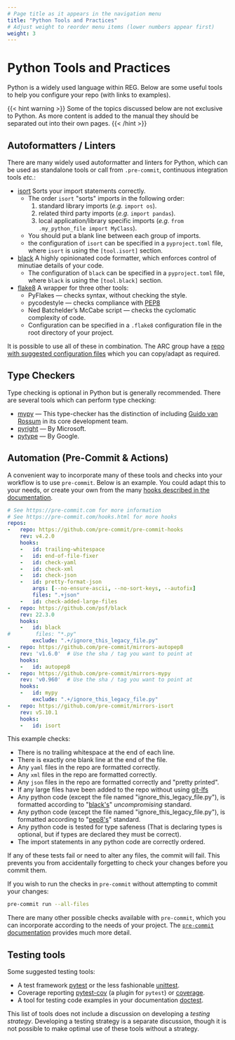 ```yaml
---
# Page title as it appears in the navigation menu
title: "Python Tools and Practices"
# Adjust weight to reorder menu items (lower numbers appear first)
weight: 3
---
```


# Python Tools and Practices

Python is a widely used language within REG.
Below are some useful tools to help you configure your repo (with links to examples).

{{< hint warning >}}
Some of the topics discussed below are not exclusive to Python. As more content is added to the manual they should be separated out into their own pages.
{{< /hint >}}

## Autoformatters / Linters

There are many widely used autoformatter and linters for Python, which can be used as standalone tools or call from `.pre-commit`, continuous integration tools _etc._:

- [isort](https://pypi.org/project/isort/) Sorts your import statements correctly.
  - The order `isort` "sorts" imports in the following order:
    1. standard library imports (_e.g._ `import os`).
    1. related third party imports (_e.g._ `import pandas`).
    1. local application/library specific imports (_e.g._ `from .my_python_file import MyClass`).
  - You should put a blank line between each group of imports.
  - the configuration of `isort` can be specified in a `pyproject.toml` file, where `isort` is using the `[tool.isort]` section.
- [black](https://pypi.org/project/black) A highly opinionated code formatter, which enforces control of minutiae details of your code.
  - The configuration of `black` can be specified in a `pyproject.toml` file, where `black` is using the ``[tool.black]`` section.
- [flake8](https://pypi.org/project/flake8) A wrapper for three other tools:
  - PyFlakes — checks syntax, without checking the style.
  - pycodestyle — checks compliance with [PEP8](https://peps.python.org/pep-0008/)
  - Ned Batchelder’s McCabe script — checks the cyclomatic complexity of code.
  - Configuration can be specified in a `.flake8` configuration file in the root directory of your project.

It is possible to use all of these in combination.
The ARC group have a [repo with suggested configuration files](https://github.com/alan-turing-institute/ARC/tree/master/code-style/suggested-config) which you can copy/adapt as required.

## Type Checkers

Type checking is optional in Python but is generally recommended.
There are several tools which can perform type checking:

- [mypy](https://mypy.readthedocs.io) — This type-checker has the distinction of including [Guido van Rossum](https://python.org/~guido) in its core development team.
- [pyright](https://github.com/Microsoft/pyright) — By Microsoft.
- [pytype](https://github.com/google/pytype) — By Google.

## Automation (Pre-Commit & Actions)

A convenient way to incorporate many of these tools and checks into your workflow is to use `pre-commit`.
Below is an example.
You could adapt this to your needs, or create your own from the many [hooks described in the documentation](https://pre-commit.com/).

```yaml
# See https://pre-commit.com for more information
# See https://pre-commit.com/hooks.html for more hooks
repos:
-   repo: https://github.com/pre-commit/pre-commit-hooks
    rev: v4.2.0
    hooks:
    -   id: trailing-whitespace
    -   id: end-of-file-fixer
    -   id: check-yaml
    -   id: check-xml
    -   id: check-json
    -   id: pretty-format-json
        args: [--no-ensure-ascii, --no-sort-keys, --autofix]
        files: ".+json"
    -   id: check-added-large-files
-   repo: https://github.com/psf/black
    rev: 22.3.0
    hooks:
    -   id: black
#        files: "*.py"
        exclude: ".+/ignore_this_legacy_file.py"
-   repo: https://github.com/pre-commit/mirrors-autopep8
    rev: 'v1.6.0'  # Use the sha / tag you want to point at
    hooks:
    -   id: autopep8
-   repo: https://github.com/pre-commit/mirrors-mypy
    rev: 'v0.960'  # Use the sha / tag you want to point at
    hooks:
    -   id: mypy
        exclude: ".+/ignore_this_legacy_file.py"
-   repo: https://github.com/pre-commit/mirrors-isort
    rev: v5.10.1
    hooks:
    -   id: isort
```

This example checks:

- There is no trailing whitespace at the end of each line.
- There is exactly one blank line at the end of the file.
- Any `yaml` files in the repo are formatted correctly.
- Any `xml` files in the repo are formatted correctly.
- Any `json` files in the repo are formatted correctly and "pretty printed".
- If any large files have been added to the repo without using [git-lfs](https://git-lfs.github.com/)
- Any python code (except the file named "ignore_this_legacy_file.py"), is formatted according to "[black's](https://black.readthedocs.io/en/stable/)" _uncompromising_ standard.
- Any python code (except the file named "ignore_this_legacy_file.py"), is formatted according to "[pep8's](https://pep8.org/)" standard.
- Any python code is tested for type safeness (That is declaring types is optional, but if types are declared they must be correct).
- The import statements in any python code are correctly ordered.

If any of these tests fail or need to alter any files, the commit will fail.
This prevents you from accidentally forgetting to check your changes before you commit them.

If you wish to run the checks in `pre-commit` without attempting to commit your changes:

```bash
pre-commit run --all-files
```

There are many other possible checks available with `pre-commit`, which you can incorporate according to the needs of your project.
The [`pre-commit` documentation](https://pre-commit.com/) provides much more detail.

## Testing tools

Some suggested testing tools:

- A test framework [pytest](https://docs.pytest.org/) or the less fashionable [unittest](https://docs.python.org/3/library/unittest.html).
- Coverage reporting [pytest-cov](https://pypi.org/project/pytest-cov/) (a plugin for `pytest`) or [coverage](https://coverage.readthedocs.io/en/stable/).
- A tool for testing code examples in your documentation [doctest](https://docs.python.org/3/library/doctest.html).

This list of tools does not include a discussion on developing a _testing strategy_.
Developing a testing strategy is a separate discussion, though it is not possible to make optimal use of these tools without a strategy.
